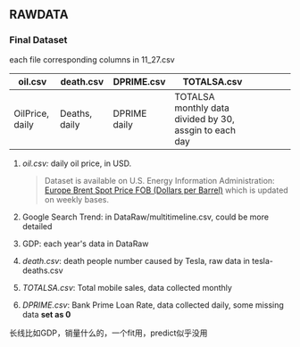 ## RAWDATA

### Final Dataset

each file corresponding columns in 11_27.csv

| oil.csv         | death.csv     | DPRIME.csv   | TOTALSA.csv                                            |      |      |      |      |
| --------------- | ------------- | ------------ | ------------------------------------------------------ | ---- | ---- | ---- | ---- |
| OilPrice, daily | Deaths, daily | DPRIME daily | TOTALSA monthly data divided by 30, assgin to each day |      |      |      |      |



1. *oil.csv:* daily oil price, in USD.

   > Dataset is available on U.S. Energy Information Administration: [Europe Brent Spot Price FOB (Dollars per Barrel)](https://www.eia.gov/dnav/pet/hist_xls/RBRTEd.xls) which is updated on weekly bases.
2. Google Search Trend: in DataRaw/multitimeline.csv, could be more detailed
3. GDP: each year's data in DataRaw
4. *death.csv*: death people number caused by Tesla, raw data in tesla-deaths.csv
5. *TOTALSA.csv*: Total mobile sales, data collected monthly
6. *DPRIME.csv*: Bank Prime Loan Rate, data collected daily, some missing data **set as 0**

长线比如GDP，销量什么的，一个fit用，predict似乎没用

